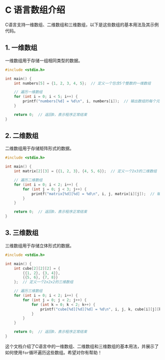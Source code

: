 # C 语言数组介绍

C语言支持一维数组、二维数组和三维数组，以下是这些数组的基本用法及其示例代码。

## 1. 一维数组

一维数组用于存储一组相同类型的数据。

```c
#include <stdio.h>

int main() {
    int numbers[5] = {1, 2, 3, 4, 5};  // 定义一个包含5个整数的一维数组

    // 遍历一维数组
    for (int i = 0; i < 5; i++) {
        printf("numbers[%d] = %d\n", i, numbers[i]);  // 输出数组的每个元素
    }

    return 0;  // 返回0，表示程序正常结束
}
```

## 2. 二维数组

二维数组用于存储矩阵形式的数据。

```c
#include <stdio.h>

int main() {
    int matrix[2][3] = {{1, 2, 3}, {4, 5, 6}};  // 定义一个2x3的二维数组

    // 遍历二维数组
    for (int i = 0; i < 2; i++) {
        for (int j = 0; j < 3; j++) {
            printf("matrix[%d][%d] = %d\n", i, j, matrix[i][j]);  // 输出二维数组的每个元素
        }
    }

    return 0;  // 返回0，表示程序正常结束
}
```

## 3. 三维数组

三维数组用于存储立体形式的数据。

```c
#include <stdio.h>

int main() {
    int cube[2][2][2] = {
        {{1, 2}, {3, 4}},
        {{5, 6}, {7, 8}}
    };  // 定义一个2x2x2的三维数组

    // 遍历三维数组
    for (int i = 0; i < 2; i++) {
        for (int j = 0; j < 2; j++) {
            for (int k = 0; k < 2; k++) {
                printf("cube[%d][%d][%d] = %d\n", i, j, k, cube[i][j][k]);  // 输出三维数组的每个元素
            }
        }
    }

    return 0;  // 返回0，表示程序正常结束
}
```

这个文档介绍了C语言中的一维数组、二维数组和三维数组的基本用法，并展示了如何使用`for`循环遍历这些数组。希望对你有帮助！ 